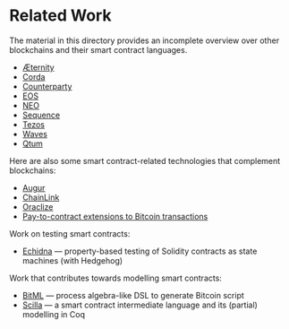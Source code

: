 # Related Work

The material in this directory provides an incomplete overview over other blockchains and their smart contract languages.

* [Æternity](Aeternity.md)
* [Corda](Corda.md)
* [Counterparty](Counterparty.md)
* [EOS](EOS.md)
* [NEO](NEO.md)
* [Sequence](Sequence.md)
* [Tezos](Tezos.md)
* [Waves](Waves.md)
* [Qtum](Qtum.md)

Here are also some smart contract-related technologies that complement blockchains:

* [Augur](Augur.md)
* [ChainLink](ChainLink.md)
* [Oraclize](Oraclize.md)
* [Pay-to-contract extensions to Bitcoin transactions](PayToContract.md)

Work on testing smart contracts:

* [Echidna](Echidna.md) — property-based testing of Solidity contracts as state machines (with Hedgehog)

Work that contributes towards modelling smart contracts:

* [BitML](BitML.md) — process algebra-like DSL to generate Bitcoin script
* [Scilla](Scilla.md) — a smart contract intermediate language and its (partial) modelling in Coq